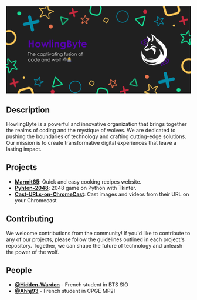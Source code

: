 ![Banner](banner.png)

## Description
HowlingByte is a powerful and innovative organization that brings together the realms of coding and the mystique of wolves. We are dedicated to pushing the boundaries of technology and crafting cutting-edge solutions. Our mission is to create transformative digital experiences that leave a lasting impact.

## Projects
* [**Marmit65**](https://github.com/HowlingByte/Marmit65): Quick and easy cooking recipes website.
* [**Pyhton-2048**](https://github.com/HowlingByte/Python-2048): 2048 game on Python with Tkinter.
* [**Cast-URLs-on-ChromeCast**](https://github.com/HowlingByte/Cast-URLs-on-ChromeCast): Cast images and videos from their URL on your Chromecast



## Contributing
We welcome contributions from the community! If you'd like to contribute to any of our projects, please follow the guidelines outlined in each project's repository. Together, we can shape the future of technology and unleash the power of the wolf.

## People
* [**@Hidden-Warden**](https://github.com/Hidden-Warden) - French student in BTS SIO
* [**@Ahhj93**](https://github.com/Ahhj93) - French student in CPGE MP2I

<!--

**Here are some ideas to get you started:**

🙋‍♀️ A short introduction - what is your organization all about?
🌈 Contribution guidelines - how can the community get involved?
👩‍💻 Useful resources - where can the community find your docs? Is there anything else the community should know?
🍿 Fun facts - what does your team eat for breakfast?
🧙 Remember, you can do mighty things with the power of [Markdown](https://docs.github.com/github/writing-on-github/getting-started-with-writing-and-formatting-on-github/basic-writing-and-formatting-syntax)
-->
